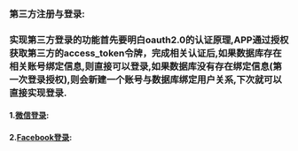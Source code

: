 ### 第三方注册与登录:

### 实现第三方登录的功能首先要明白oauth2.0的认证原理,APP通过授权获取第三方的access\_token令牌，完成相关认证后,如果数据库存在相关账号绑定信息,则直接可以登录,如果数据库没有存在绑定信息\(第一次登录授权\),则会新建一个账号与数据库绑定用户关系,下次就可以直接实现登录.

#### 1.[微信登录](http://developer.lancens.com:4000/deng-lu-yu-tui-chu/zhang-hao-deng-lu/di-san-fang-deng-lu/wei-xin-deng-lu.html):

#### 2.[Facebook登录](http://developer.lancens.com:4000/deng-lu-yu-tui-chu/zhang-hao-deng-lu/di-san-fang-deng-lu/facebook.html):



